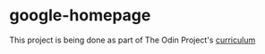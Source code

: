 # google-homepage
This project is being done as part of The Odin Project's [curriculum](http://www.theodinproject.com/web-development-101/html-css)

